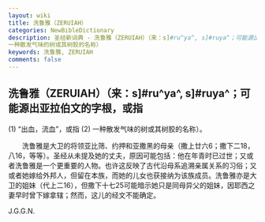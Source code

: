 ```yaml
---
layout: wiki
title: 洗鲁雅（ZERUIAH）
categories: NewBibleDictionary
description: 圣经新词典 - 洗鲁雅（ZERUIAH）（来：s]#ru^ya^, s]#ruya^；可能源出亚拉伯文的字根，或指 (1) “出血，流血”，或指 (2)
一种散发气味的树或其树胶的名称）
keywords: 洗鲁雅, ZERUIAH
comments: false
---
```


## 洗鲁雅（ZERUIAH）（来：s]#ru^ya^, s]#ruya^；可能源出亚拉伯文的字根，或指

(1) “出血，流血”，或指 (2) 一种散发气味的树或其树胶的名称）。

　　洗鲁雅是大卫的将领亚比筛、约押和亚撒黑的母亲（撒上廿六6；撒下二18，八16，等等）。圣经从未提及她的丈夫，原因可能包括：他在年青时已过世；又或者洗鲁雅是一个更重要的人物。也许这反映了古代沿母系追溯亲属关系的习俗；又或者她嫁给外邦人，但留在本族，而她的儿女也获接纳为该族成员。洗鲁雅亦是大卫的姐妹（代上二16），但撒下十七25可能暗示她只是同母异父的姐妹，因耶西之妻早时曾下嫁拿辖；然而，这儿的经文不能确定。

J.G.G.N.








